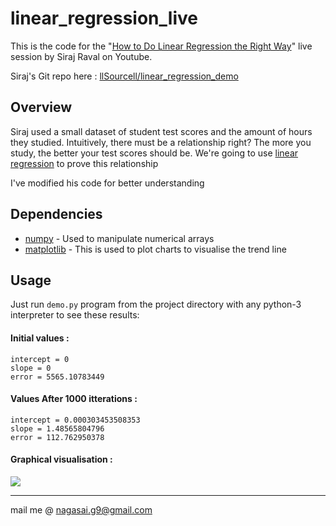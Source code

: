 # linear_regression_live
This is the code for the "[How to Do Linear Regression the Right Way](youtu.be/uwwWVAgJBcM)" live session by Siraj Raval on Youtube.

Siraj's Git repo here : [llSourcell/linear_regression_demo](github.com/llSourcell/linear_regression_demo)


## Overview
Siraj used a small dataset of student test scores and the amount of hours they studied. Intuitively, there must be a relationship right? The more you study, the better your test scores should be. We're going to use [linear regression](onlinecourses.science.psu.edu/stat501/node/250) to prove this relationship

I've modified his code for better understanding


## Dependencies
* [numpy](pypi.org/project/numpy) - Used to manipulate numerical arrays
* [matplotlib](pypi.org/project/matplotlib) - This is used to plot charts to visualise the trend line

## Usage
Just run `demo.py` program from the project directory with any python-3 interpreter to see these results:

#### Initial values :
```
intercept = 0
slope = 0
error = 5565.10783449
```

#### Values After 1000 itterations :
```
intercept = 0.000303453508353
slope = 1.48565804796
error = 112.762950378
```
#### Graphical visualisation :

![](linear_regression_live/IMG_3002.PNG)

- - - -
mail me @ nagasai.g9@gmail.com